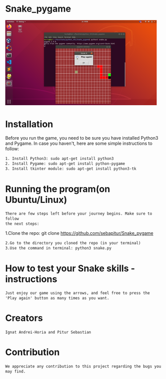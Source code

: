 # Snake_pygame
<img src="Snake.png" width="480">

# Installation

Before you run the game, you need to be sure you have installed Python3 and 
Pygame. In case you haven't, here are some simple instructions to follow:

    1. Install Python3: sudo apt-get install python3
    2. Install Pygame: sudo apt-get install python-pygame
    3. Install tkinter module: sudo apt-get install python3-tk

# Running the program(on Ubuntu/Linux)

    There are few steps left before your journey begins. Make sure to follow
    the next steps:

   1.Clone the repo: git clone https://github.com/sebapitur/Snake_pygame
   
    2.Go to the directory you cloned the repo (in your terminal)
    3.Use the command in terminal: python3 snake.py


# How to test your Snake skills - instructions
	Just enjoy our game using the arrows, and feel free to press the 
	'Play again' button as many times as you want.

# Creators
	
	Ignat Andrei-Horia and Pitur Sebastian

# Contribution

	We appreciate any contribution to this project regarding the bugs you may find.
